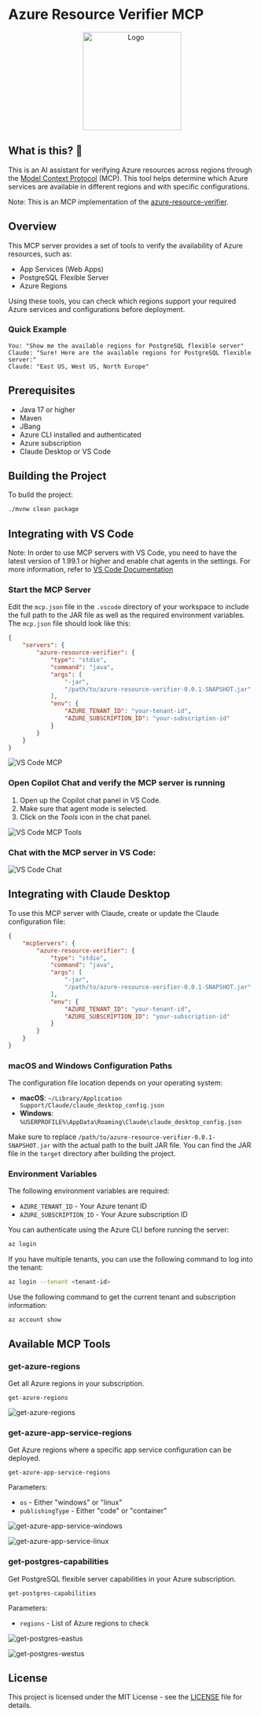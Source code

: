 # Azure Resource Verifier MCP

<div align="center">
  <img src="./images/logo.jpeg" alt="Logo" width="200"/>
</div>

## What is this? 🤔

This is an AI assistant for verifying Azure resources across regions through the [Model Context Protocol](https://modelcontextprotocol.io/) (MCP). This tool helps determine which Azure services are available in different regions and with specific configurations. 

Note: This is an MCP implementation of the [azure-resource-verifier](https://github.com/nickdala/azure-resource-verifier).

## Overview

This MCP server provides a set of tools to verify the availability of Azure resources, such as:

- App Services (Web Apps)
- PostgreSQL Flexible Server
- Azure Regions

Using these tools, you can check which regions support your required Azure services and configurations before deployment.

### Quick Example

```text
You: "Show me the available regions for PostgreSQL flexible server"
Claude: "Sure! Here are the available regions for PostgreSQL flexible server:"
Claude: "East US, West US, North Europe"
```

## Prerequisites

- Java 17 or higher
- Maven
- JBang
- Azure CLI installed and authenticated
- Azure subscription
- Claude Desktop or VS Code

## Building the Project

To build the project:

```bash
./mvnw clean package
```

## Integrating with VS Code

Note: In order to use MCP servers with VS Code, you need to have the latest version of 1.99.1 or higher and enable chat agents in the settings. For more information, refer to [VS Code Documentation](https://code.visualstudio.com/updates/v1_99#_agent-mode-is-available-in-vs-code-stable)

### Start the MCP Server

Edit the `mcp.json` file in the `.vscode` directory of your workspace to include the full path to the JAR file as well as the required environment variables. The `mcp.json` file should look like this:

```json
{
    "servers": {
        "azure-resource-verifier": {
            "type": "stdio",
            "command": "java",
            "args": [
                "-jar",
                "/path/to/azure-resource-verifier-0.0.1-SNAPSHOT.jar"
            ],
            "env": {
                "AZURE_TENANT_ID": "your-tenant-id",
                "AZURE_SUBSCRIPTION_ID": "your-subscription-id"
            }
        }
    }
}
```

![VS Code MCP](./images/vscode-mcp.png)

### Open Copilot Chat and verify the MCP server is running

1. Open up the Copilot chat panel in VS Code.
2. Make sure that agent mode is selected.
3. Click on the *Tools* icon in the chat panel.

![VS Code MCP Tools](./images/vscode-tools.png)

### Chat with the MCP server in VS Code:

![VS Code Chat](./images/vscode-chat.png)

## Integrating with Claude Desktop

To use this MCP server with Claude, create or update the Claude configuration file:

```json
{
    "mcpServers": {
        "azure-resource-verifier": {
            "type": "stdio",
            "command": "java",
            "args": [
                "-jar",
                "/path/to/azure-resource-verifier-0.0.1-SNAPSHOT.jar"
            ],
            "env": {
                "AZURE_TENANT_ID": "your-tenant-id",
                "AZURE_SUBSCRIPTION_ID": "your-subscription-id"
            }
        }
    }
}
```

### macOS and Windows Configuration Paths

The configuration file location depends on your operating system:

- **macOS**: `~/Library/Application Support/Claude/claude_desktop_config.json`
- **Windows**: `%USERPROFILE%\AppData\Roaming\Claude\claude_desktop_config.json`


Make sure to replace `/path/to/azure-resource-verifier-0.0.1-SNAPSHOT.jar` with the actual path to the built JAR file.
You can find the JAR file in the `target` directory after building the project.

### Environment Variables

The following environment variables are required:

- `AZURE_TENANT_ID` - Your Azure tenant ID
- `AZURE_SUBSCRIPTION_ID` - Your Azure subscription ID

You can authenticate using the Azure CLI before running the server:

```bash
az login
```

If you have multiple tenants, you can use the following command to log into the tenant:

```bash
az login --tenant <tenant-id>
```

Use the following command to get the current tenant and subscription information:

```
az account show
```

## Available MCP Tools

### get-azure-regions

Get all Azure regions in your subscription.

```
get-azure-regions
```

![get-azure-regions](./images/get-regions.png)

### get-azure-app-service-regions

Get Azure regions where a specific app service configuration can be deployed.

```
get-azure-app-service-regions
```

Parameters:
- `os` - Either "windows" or "linux"
- `publishingType` - Either "code" or "container"

![get-azure-app-service-windows](./images/aoo-service-windows.png)

![get-azure-app-service-linux](./images/app-service-linux.png)

### get-postgres-capabilities

Get PostgreSQL flexible server capabilities in your Azure subscription.

```
get-postgres-capabilities
```

Parameters:
- `regions` - List of Azure regions to check

![get-postgres-eastus](./images/postgresql-eastus.png)

![get-postgres-westus](./images/postgresql-westus.png)

## License

This project is licensed under the MIT License - see the [LICENSE](LICENSE) file for details.
